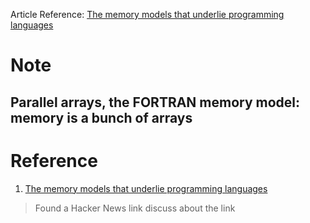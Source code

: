Article Reference:
    [The memory models that underlie programming languages](http://canonical.org/~kragen/memory-models/)

# Note

## Parallel arrays, the FORTRAN memory model: memory is a bunch of arrays


# Reference

1. [The memory models that underlie programming languages](https://news.ycombinator.com/item?id=17099608)

> Found a Hacker News link discuss about the link

